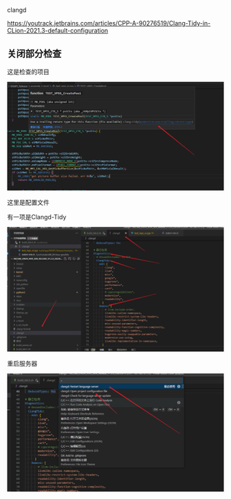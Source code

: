 clangd

https://youtrack.jetbrains.com/articles/CPP-A-90276519/Clang-Tidy-in-CLion-2021.3-default-configuration

## 关闭部分检查

这是检查的项目

![image-20230619153712040](image/clangd.assets/image-20230619153712040.png)

这里是配置文件

有一项是Clangd-Tidy

![image-20230619153851942](image/clangd.assets/image-20230619153851942.png)

重启服务器

![image-20230619153917597](image/clangd.assets/image-20230619153917597.png)